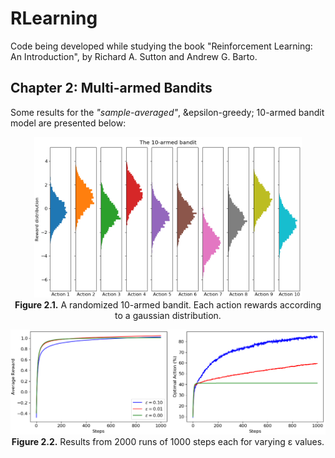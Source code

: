 # RLearning

Code being developed while studying the book "Reinforcement Learning: An Introduction", by Richard A. Sutton and Andrew G. Barto.

## Chapter 2: Multi-armed Bandits

<p>Some results for the <i>"sample-averaged"</i>, &epsilon-greedy; 10-armed bandit model are presented below:<p>

<p align="center">
    <img src="img/ch2/karmedbandit_actions.png" width="85%" height="85%"><br>
    <b>Figure 2.1.</b> A randomized 10-armed bandit. Each action rewards according to a gaussian distribution.
</p>

<p align="center">
    <img src="img/ch2/karmedbandit_evaluation.png"><br>
    <b>Figure 2.2.</b> Results from 2000 runs of 1000 steps each for varying &epsilon; values.
</p>